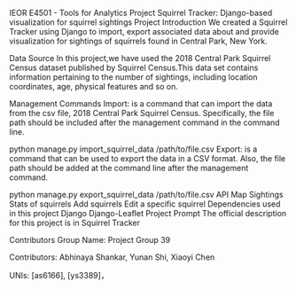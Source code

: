 
IEOR E4501 - Tools for Analytics Project
Squirrel Tracker: Django-based visualization for squirrel sightings
Project Introduction
We created a Squirrel Tracker using Django to import, export associated data about and provide visualization for sightings of squirrels found in Central Park, New York.

Data Source
In this project,we have used the 2018 Central Park Squirrel Census dataset published by Squirrel Census.This data set contains information pertaining to the number of sightings, including location coordinates, age, physical features and so on.

Management Commands
Import: is a command that can import the data from the csv file, 2018 Central Park Squirrel Census. Specifically, the file path should be included after the management command in the command line.

python manage.py import_squirrel_data /path/to/file.csv
Export: is a command that can be used to export the data in a CSV format. Also, the file path should be added at the command line after the management command.

python manage.py export_squirrel_data /path/to/file.csv
API
Map
Sightings
Stats of squirrels
Add squirrels
Edit a specific squirrel
Dependencies used in this project
Django
Django-Leaflet
Project Prompt
The official description for this project is in Squirrel Tracker

Contributors
Group Name: Project Group 39

Contributors: Abhinaya Shankar, Yunan Shi, Xiaoyi Chen

UNIs: [as6166], [ys3389]，
